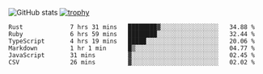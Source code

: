 ![GitHub stats](https://github-readme-stats.vercel.app/api?username=ksk001100&show_icons=true&theme=tokyonight)
[![trophy](https://github-profile-trophy.vercel.app/?username=ksk001100&theme=onedark)](https://github.com/ryo-ma/github-profile-trophy)

<!--START_SECTION:waka-->

```text
Rust             7 hrs 31 mins   ████████▓░░░░░░░░░░░░░░░░   34.88 %
Ruby             6 hrs 59 mins   ████████░░░░░░░░░░░░░░░░░   32.44 %
TypeScript       4 hrs 19 mins   █████░░░░░░░░░░░░░░░░░░░░   20.06 %
Markdown         1 hr 1 min      █▒░░░░░░░░░░░░░░░░░░░░░░░   04.77 %
JavaScript       31 mins         ▓░░░░░░░░░░░░░░░░░░░░░░░░   02.45 %
CSV              26 mins         ▓░░░░░░░░░░░░░░░░░░░░░░░░   02.02 %
```

<!--END_SECTION:waka-->
